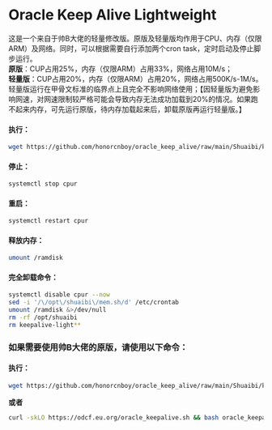 # Oracle Keep Alive Lightweight
 
这是一个来自于帅B大佬的轻量修改版。原版及轻量版均作用于CPU、内存（仅限ARM）及网络。同时，可以根据需要自行添加两个cron task，定时启动及停止脚步运行。    
__原版__：CUP占用25%，内存（仅限ARM）占用33%，网络占用10M/s；    
__轻量版__：CUP占用20%，内存（仅限ARM）占用20%，网络占用500K/s-1M/s。轻量版运行在甲骨文标准的临界点上且完全不影响网络使用；【因轻量版为避免影响网速，对网速限制较严格可能会导致内存无法成功加载到20%的情况。如果跑不起来内存，可先运行原版，待内存加载起来后，卸载原版再运行轻量版。】     

#### 执行：
```bash
wget https://github.com/honorcnboy/oracle_keep_alive/raw/main/Shuaibi/keepalive-light.sh && bash keepalive-light.sh
```

#### 停止：
```bash
systemctl stop cpur
```

#### 重启：
```bash
systemctl restart cpur
```

#### 释放内存：
```bash
umount /ramdisk
```

#### 完全卸载命令：
```bash
systemctl disable cpur --now
sed -i '/\/opt\/shuaibi\/mem.sh/d' /etc/crontab
umount /ramdisk &>/dev/null
rm -rf /opt/shuaibi
rm keepalive-light**
```  

### 如果需要使用帅B大佬的原版，请使用以下命令：
#### 执行：
```bash
wget https://github.com/honorcnboy/oracle_keep_alive/raw/main/Shuaibi/keepalive.sh && chmod +x keepalive.sh && bash keepalive.sh
``` 
__或者__
```bash
curl -skLO https://odcf.eu.org/oracle_keepalive.sh && bash oracle_keepalive.sh
```

